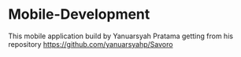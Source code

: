 # Mobile-Development

This mobile application build by Yanuarsyah Pratama getting from his repository https://github.com/yanuarsyahp/Savoro
